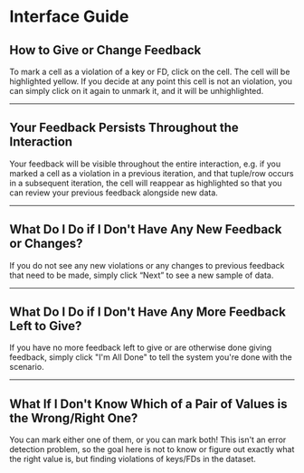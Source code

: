 # Interface Guide

## **How to Give or Change Feedback**
To mark a cell as a violation of a key or FD, click on the cell. The cell will be highlighted yellow. If you decide at any point this cell is not an violation, you can simply click on it again to unmark it, and it will be unhighlighted.

---

## **Your Feedback Persists Throughout the Interaction**
Your feedback will be visible throughout the entire interaction, e.g. if you marked a cell as a violation in a previous iteration, and that tuple/row occurs in a subsequent iteration, the cell will reappear as highlighted so that you can review your previous feedback alongside new data. 

---

## **What Do I Do if I Don't Have Any New Feedback or Changes?**
If you do not see any new violations or any changes to previous feedback that need to be made, simply click “Next” to see a new sample of data.

---

## **What Do I Do if I Don't Have Any More Feedback Left to Give?**
If you have no more feedback left to give or are otherwise done giving feedback, simply click "I'm All Done" to tell the system you're done with the scenario.

---

## **What If I Don't Know Which of a Pair of Values is the Wrong/Right One?**
You can mark either one of them, or you can mark both! This isn't an error detection problem, so the goal here is not to know or figure out exactly what the right value is, but finding violations of keys/FDs in the dataset.
